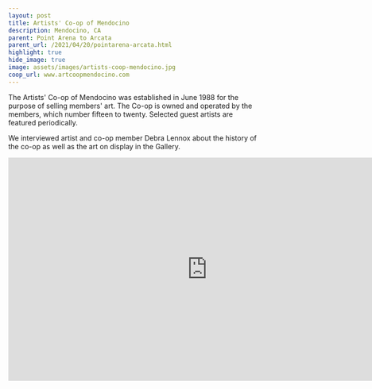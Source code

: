 ```yaml
---
layout: post
title: Artists' Co-op of Mendocino
description: Mendocino, CA
parent: Point Arena to Arcata
parent_url: /2021/04/20/pointarena-arcata.html
highlight: true
hide_image: true
image: assets/images/artists-coop-mendocino.jpg
coop_url: www.artcoopmendocino.com
---
```


The Artists' Co-op of Mendocino was established in June 1988 for the purpose of selling members' art. The Co-op is owned and operated by the members, which number fifteen to twenty. Selected guest artists are featured periodically.

We interviewed artist and co-op member Debra Lennox about the history of the co-op as well as the art on display in the Gallery.

<div class="iframe-wrapper">
<iframe width="800" height="450" src="https://www.youtube.com/embed/a_PyTgyrW7g" title="YouTube video player" frameborder="0" allow="accelerometer; autoplay; clipboard-write; encrypted-media; gyroscope; picture-in-picture" allowfullscreen></iframe>
</div>